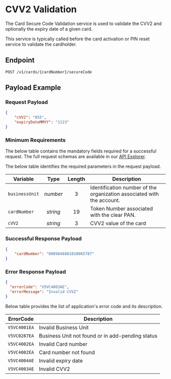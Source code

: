 # CVV2 Validation

The Card Secure Code Validation service is used to validate the CVV2  and optionally the expiry date of a given card.

This service is typically called before the card activation or PIN reset service to validate the cardholder.

## Endpoint

`POST /v1/cards/{cardNumber}/secureCode`

## Payload Example

### Request Payload

```json
{
    "cVV2": "855",
    "expiryDateMMYY": "1123"
}
```

### Minimum Requirements

The below table contains the mandatory fields required for a successful request. The full request schemas are available in our [API Explorer](../api/?type=post&path=/v1/cards/{cardNumber}/secureCode).

The below table identifies the required parameters in the request payload.

| Variable | Type | Length | Description |
| -------- | :--: | :------------: | ------------------ |
| `businessUnit` | *number* | 3 | Identification number of the organization associated with the account. |
| `cardNumber` | *string* | 19 | Token Number associated with the clear PAN. | 
| `cVV2` | *string* | 3 | CVV2 value of the card |

### Successful Response Payload

```json
{
    "cardNumber": "0009846801010065787"
}
```

### Error Response Payload

```json
{
  "errorCode": "V5VC4003AE",
  "errorMessage": "Invalid CVV2"  
}
```

Below table provides the list of application's error code and its description.

| ErrorCode |  Description |
| --------  | ------------------ |
|`V5VC4001EA` |Invalid Business Unit|
|`V5VC0287EA` |Business Unit not found or in add-pending status|
|`V5VC4002EA` |Invalid Card number|
|`V5VC4002EA` |Card number not found |
|`V5VC4004AE` |Invalid expiry date|
|`V5VC4003AE` |Invalid CVV2 |
